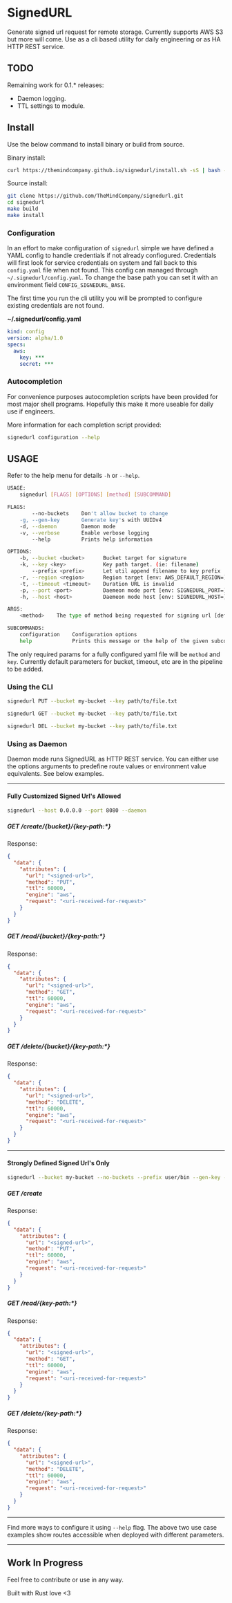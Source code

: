 # SignedURL

Generate signed url request for remote storage.  Currently supports AWS S3 but more will come.  Use as a cli based utility for daily engineering or as HA HTTP REST service.

## TODO

 Remaining work for 0.1.* releases:

 - Daemon logging.
 - TTL settings to module.  

## Install

Use the below command to install binary or build from source.

Binary install:  

```bash
curl https://themindcompany.github.io/signedurl/install.sh -sS | bash -s
```

Source install:

```bash
git clone https://github.com/TheMindCompany/signedurl.git
cd signedurl
make build
make install
```

### Configuration

In an effort to make configuration of `signedurl` simple we have defined a YAML config to handle credentials if not already confiogured.  Credentials will first look for service credentials on system and fall back to this `config.yaml` file when not found. This config can managed through `~/.signedurl/config.yaml`.  To change the base path you can set it with an environment field `CONFIG_SIGNEDURL_BASE`.

The first time you run the cli utility you will be prompted to configure existing credentials are not found.  

**~/.signedurl/config.yaml**  
```yaml
kind: config
version: alpha/1.0
specs:
  aws:
    key: ***
    secret: ***
```

### Autocompletion

For convenience purposes autocompletion scripts have been provided for most major shell programs.  Hopefully this make it more useable for daily use if engineers.

More information for each completion script provided:

```bash
signedurl configuration --help
```

## USAGE

Refer to the help menu for details `-h` or `--help`.

```bash
USAGE:
    signedurl [FLAGS] [OPTIONS] [method] [SUBCOMMAND]

FLAGS:
        --no-buckets    Don't allow bucket to change
    -g, --gen-key       Generate key's with UUIDv4
    -d, --daemon        Daemon mode
    -v, --verbose       Enable verbose logging
        --help          Prints help information

OPTIONS:
    -b, --bucket <bucket>      Bucket target for signature
    -k, --key <key>            Key path target. (ie: filename)
        --prefix <prefix>      Let util append filename to key prefix
    -r, --region <region>      Region target [env: AWS_DEFAULT_REGION=]  [default: us-east-1]
    -t, --timeout <timeout>    Duration URL is invalid
    -p, --port <port>          Daemeon mode port [env: SIGNEDURL_PORT=]  [default: 8080]
    -h, --host <host>          Daemeon mode host [env: SIGNEDURL_HOST=]  [default: 127.0.0.1]

ARGS:
    <method>    The type of method being requested for signing url [default: PUT]

SUBCOMMANDS:
    configuration    Configuration options
    help             Prints this message or the help of the given subcommand(s)
```

The only required params for a fully configured yaml file will be `method` and `key`.   Currently default parameters for bucket, timeout, etc are in the pipeline to be added.

### Using the CLI

```bash
signedurl PUT --bucket my-bucket --key path/to/file.txt
```

```bash
signedurl GET --bucket my-bucket --key path/to/file.txt
```

```bash
signedurl DEL --bucket my-bucket --key path/to/file.txt
```

### Using as Daemon

Daemon mode runs SignedURL as HTTP REST service.  You can either use the options arguments to predefine route values or environment value equivalents. See below examples.

---

#### Fully Customized Signed Url's Allowed

```bash
signedurl --host 0.0.0.0 --port 8080 --daemon
```

##### GET /create/{bucket}/{key-path:*}

Response:  
```json
{
  "data": {
    "attributes": {
      "url": "<signed-url>",
      "method": "PUT",
      "ttl": 60000,
      "engine": "aws",
      "request": "<uri-received-for-request>"
    }
  }
}
```

##### GET /read/{bucket}/{key-path:*}

Response:  
```json
{
  "data": {
    "attributes": {
      "url": "<signed-url>",
      "method": "GET",
      "ttl": 60000,
      "engine": "aws",
      "request": "<uri-received-for-request>"
    }
  }
}
```

##### GET /delete/{bucket}/{key-path:*}

Response:  
```json
{
  "data": {
    "attributes": {
      "url": "<signed-url>",
      "method": "DELETE",
      "ttl": 60000,
      "engine": "aws",
      "request": "<uri-received-for-request>"
    }
  }
}
```

---

#### Strongly Defined Signed Url's Only

```bash
signedurl --bucket my-bucket --no-buckets --prefix user/bin --gen-key --daemon
```

##### GET /create

Response:  
```json
{
  "data": {
    "attributes": {
      "url": "<signed-url>",
      "method": "PUT",
      "ttl": 60000,
      "engine": "aws",
      "request": "<uri-received-for-request>"
    }
  }
}
```

##### GET /read/{key-path:*}

Response:  
```json
{
  "data": {
    "attributes": {
      "url": "<signed-url>",
      "method": "GET",
      "ttl": 60000,
      "engine": "aws",
      "request": "<uri-received-for-request>"
    }
  }
}
```

##### GET /delete/{key-path:*}

Response:  
```json
{
  "data": {
    "attributes": {
      "url": "<signed-url>",
      "method": "DELETE",
      "ttl": 60000,
      "engine": "aws",
      "request": "<uri-received-for-request>"
    }
  }
}
```

___

Find more ways to configure it using `--help` flag. The above two use case examples show routes accessible when deployed with different parameters.

---

## Work In Progress
Feel free to contribute or use in any way.

Built with Rust love <3
